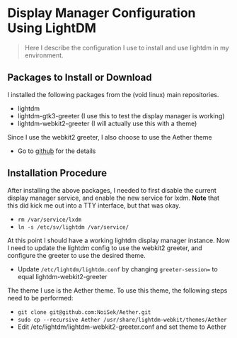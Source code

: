 # Display Manager Configuration Using LightDM
> Here I describe the configuration I use to install and use lightdm in my 
>environment.

## Packages to Install or Download
I installed the following packages from the (void linux) main repositories.
- lightdm
- lightdm-gtk3-greeter (I use this to test the display manager is working)
- lightdm-webkit2-greeter (I will actually use this with a theme)

Since I use the webkit2 greeter, I also choose to use the Aether theme
- Go to [github](https://github.com/NoiSek/Aether) for the details

## Installation Procedure
After installing the above packages, I needed to first disable the current 
display manager service, and enable the new service for lxdm. **Note** that 
this did kick me out into a TTY interface, but that was okay.
- `rm /var/service/lxdm`
- `ln -s /etc/sv/lightdm /var/service/`

At this point I should have a working lightdm display manager instance.
Now I need to update the lightdm config to use the webkit2 greeter, and
configure the greeter to use the desired theme.
- Update `/etc/lightdm/lightdm.conf` by changing `greeter-session=` to equal 
  lightdm-webkit2-greeter

The theme I use is the Aether theme. To use this theme, the following steps
need to be performed:
- `git clone git@github.com:NoiSek/Aether.git`
- `sudo cp --recursive Aether /usr/share/lightdm-webkit/themes/Aether`
- Edit /etc/lightdm/lightdm-webkit2-greeter.conf and set theme to Aether


